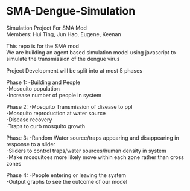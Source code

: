 # SMA-Dengue-Simulation

Simulation Project For SMA Mod <br/>
Members: Hui Ting, Jun Hao, Eugene, Keenan <br/>

This repo is for the SMA mod <br/>
We are building an agent based simulation model using javascript to simulate the transmission of the dengue virus <br/>

Project Development will be split into at most 5 phases <br/>

Phase 1:
-Building and People <br/>
-Mosquito population <br/>
-Increase number of people in system <br/>

Phase 2:
-Mosquito Transmission of disease to ppl <br/>
-Mosquito reproduction at water source <br/>
-Disease recovery <br/>
-Traps to curb mosquito growth <br/>

Phase 3:
-Random Water source/traps appearing and disappearing in response to a slider <br/>
-Sliders to control traps/water sources/human density in system <br/>
-Make mosquitoes more likely move within each zone rather than cross zones <br/>

Phase 4:
-People entering or leaving the system <br/>
-Output graphs to see the outcome of our model <br/>
